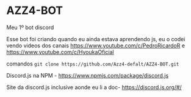# AZZ4-BOT
Meu 1º bot discord

Esse bot foi criando quando eu ainda estava aprendendo js, eu o codei vendo videos dos canais https://www.youtube.com/c/PedroRicardoR e https://www.youtube.com/c/HyoukaOficial

comandos
`
git clone https://github.com/Azz4-defalt/AZZ4-BOT.git
`

Discord.js na NPM - https://www.npmjs.com/package/discord.js

Site da discord.js inclusive aonde eu li a doc- https://discord.js.org/#/
